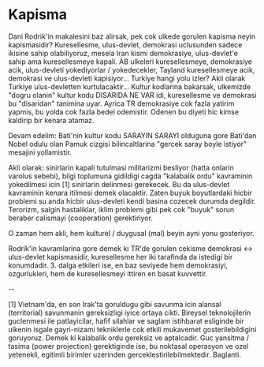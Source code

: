 # Kapisma

Dani Rodrik'in makalesini baz alirsak, pek cok ulkede gorulen kapisma neyin kapismasidir? Kuresellesme, ulus-devlet, demokrasi uclusunden sadece ikisine sahip olabiliyoruz, mesela Iran kismi demokrasiye, ulus-devlet'e sahip ama kuresellesmeye kapali. AB ulkeleri kuresellesmeye, demokrasiye acik, ulus-devleti yokediyorlar / yokedecekler, Tayland kuresellesmeye acik, demokrasi ve ulus-devleti kapisiyor... Turkiye hangi yolu izler? Akli olarak Turkiye ulus-devletten kurtulacaktir... Kultur kodlarina bakarsak, ulkemizde "dogru olanin" kultur kodu DISARIDA NE VAR idi, kuresellesme ve demokrasi bu "disaridan" tanimina uyar. Ayrica TR demokrasiye cok fazla yatirim yapmis, bu yolda cok fazla bedel odemistir. Odenen bu diyeti hic kimse kaldirip bir kenara atamaz.

Devam edelim: Bati'nin kultur kodu SARAYIN SARAYI olduguna gore Bati'dan Nobel odulu olan Pamuk cizgisi bilincaltlarina "gercek saray boyle istiyor" mesajini yollamistir.

Akli olarak: sinirlarin kapali tutulmasi militarizmi besliyor (hatta onlarin varolus sebebi), bilgi toplumuna gidildigi cagda "kalabalik ordu" kavraminin yokedilmesi icin [1] sinirlarin delinmesi gerekecek. Bu da ulus-devlet kavraminin kenara itilmesi demek olacaktir. Zaten buyuk boyutlardaki hicbir problemi su anda hicbir ulus-devleti kendi basina cozecek durumda degildir. Terorizm, salgin hastaliklar, iklim problemi gibi pek cok "buyuk" sorun beraber calismayi (cooperation) gerektiriyor.

O zaman hem akli, hem kulturel / duygusal (mal) beyin ayni yonu gosteriyor.

Rodrik'in kavramlarina gore demek ki TR'de gorulen cekisme demokrasi <-> ulus-devlet kapismasidir, kuresellesme her iki tarafinda da istedigi bir konumdadir. 3. dalga etkileri ise, en baz seviyede hem demokrasiyi, ozgurlukleri, hem de kuresellesmeyi ittiren en basat kuvvettir.

--

[1] Vietnam'da, en son Irak'ta goruldugu gibi savunma icin alansal (territorial) savunmanin gereksizligi iyice ortaya cikti. Bireysel teknolojilerin guclenmesi ile patlayicilar, hafif silahlar ve saglam istihbarat esliginde bir ulkenin isgale gayri-nizami tekniklerle cok etkili mukavemet gosterilebildigini goruyoruz. Demek ki kalabalik ordu gereksiz ve aptalcadir. Guc yansitma / tasima (power projection) gerektiginde ise, bu noktasal operasyon ve ozel yetenekli, egitimli birimler uzerinden gerceklestirilebilmektedir. Baglanti.
